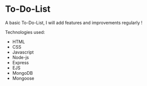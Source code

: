 # To-Do-List
A basic To-Do-List, I will add features and improvements regularly !




Technologies used:
- HTML
- CSS
- Javascript
- Node-js
- Express
- EJS
- MongoDB
- Mongoose 
